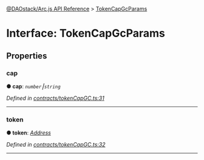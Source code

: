 [@DAOstack/Arc.js API Reference](../README.md) > [TokenCapGcParams](../interfaces/tokencapgcparams.md)



# Interface: TokenCapGcParams


## Properties
<a id="cap"></a>

###  cap

**●  cap**:  *`number`⎮`string`* 

*Defined in [contracts/tokenCapGC.ts:31](https://github.com/daostack/arc.js/blob/0fff6d4/lib/contracts/tokenCapGC.ts#L31)*





___

<a id="token"></a>

###  token

**●  token**:  *[Address](../#address)* 

*Defined in [contracts/tokenCapGC.ts:32](https://github.com/daostack/arc.js/blob/0fff6d4/lib/contracts/tokenCapGC.ts#L32)*





___


